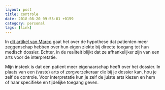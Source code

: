 ```yaml
---
layout: post
title: controle
date: 2018-08-20 09:53:01 +0159
category: personal
tags: [link]
---
```


In [dit artikel van Marco](https://koneksa-mondo.nl/2018/08/20/empowerment-van-patienten-door-data-belofte-versus-praktijk/) gaat het over de hypothese dat patienten meer zeggenschap hebben over hun eigen ziekte bij directe toegang tot hun medisch dossier. Echter, in de realiteit blijkt dat ze afhankelijker zijn van een arts voor de interpretatie. 

Mijn insteek is dat een patient meer eigenaarschap heeft over het dossier. In plaats van een (vaste) arts of zorgverzekeraar die bij je dossier kan, hou je zelf de controle. Voor interpretatie kun je zelf de juiste arts kiezen en hem of haar specifieke en tijdelijke toegang geven. 

